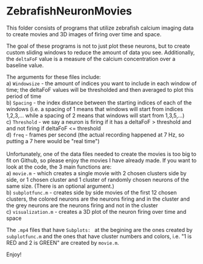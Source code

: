 # ZebrafishNeuronMovies

This folder consists of programs that utilize zebrafish calcium imaging data to create movies and 3D images of firing over time and space. <br/>

The goal of these programs is not to just plot these neurons, but to create custom sliding windows to reduce the amount of data you see. Additionally, the ```deltaFoF``` value is a measure of the calcium concentration over a baseline value.<br/>


The arguments for these files include: <br/>
  a) ```Windowsize``` - the amount of indices you want to include in each window of time; the deltaFoF values will be thresholded and then averaged to plot this period of time <br/>
  b) ```Spacing``` - the index distance between the starting indices of each of the windows (i.e. a spacing of 1 means that windows will start from indices 1,2,3,... while a spacing of 2 means that windows will start from 1,3,5,...)<br/>
  c) ```Threshold``` - we say a neuron is firing if it has a deltaFoF > threshold and and not firing if deltaFoF <= threshold<br/>
  d) ```freq``` - frames per second (the actual recording happened at 7 Hz, so putting a 7 here would be "real time")<br/><br/>
Unfortunately, one of the data files needed to create the movies is too big to fit on Github, so please enjoy the movies I have already made. If you want to look at the code, the 3 main functions are: <br/>
  a) ```movie.m``` - which creates a single movie with 2 chosen clusters side by side, or 1 chosen cluster and 1 cluster of randomly chosen neurons of the same size. (There is an optional argument.) <br/>
  b) ```subplotfunc.m``` - creates side by side movies of the first 12 chosen clusters, the colored neurons are the neurons firing and in the cluster and the grey neurons are the neurons firing and not in the cluster<br/>
  c) ```visualization.m``` - creates a 3D plot of the neuron firing over time and space <br/>
  
 The ```.mp4``` files that have ```Subplots: ``` at the begining are the ones created by ```subplotfunc.m``` and the ones that have cluster numbers and colors, i.e. "1 is RED and 2 is GREEN" are created by ```movie.m```. <br/>
 
 Enjoy!
